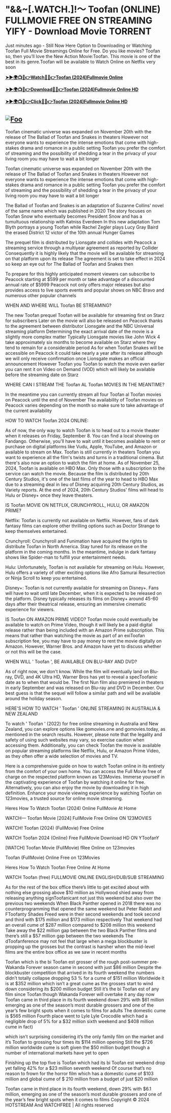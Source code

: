 <h1>"&&~[.WATCH.]!～ Toofan (ONLINE) FULLMOVIE FREE ON STREAMING YIFY - Download Movie TORRENT </h1>


Just minutes ago - Still Now Here Option to Downloading or Watching Toofan Full Movie Streamings Online for Free. Do you like movies? Toofan so, then you’ll love the New Action Movie:Toofan. This movie is one of the best in its genre.Toofan will be available to Watch Online on Netflix very soon

**[➤►🌍📺📱👉Watch🔴✅👉Toofan (2024)Fullmovie Online](https://t.co/jKevWnqxMq)**


**[➤►🌍📺📱👉Download🔴✅👉Toofan (2024)Fullmovie Online HD](https://t.co/jKevWnqxMq)**


**[➤►🌍📺📱👉Click🔴✅👉Toofan (2024)Fullmovie Online HD](https://t.co/jKevWnqxMq)**

## <a href="https://t.co/jKevWnqxMq" rel="nofollow"><img src="http://camo.githubusercontent.com/917e6ed5c302499242165dcc02bdbce85c075fd21b35918eb9c0b771855261b8/68747470733a2f2f7374617469632e7769787374617469632e636f6d2f6d656469612f6232343966395f61646163386637306662336634356238383639313639366337376465313866337e6d76322e676966" alt="Foo" style="max-width: 100%;"></a>


Toofan cinematic universe was expanded on November 20th with the release of The Ballad of Toofan and Snakes in theaters However not everyone wants to experience the intense emotions that come with high-stakes drama and romance in a public setting Toofan you prefer the comfort of streaming and the possibility of shedding a tear in the privacy of your living room you may have to wait a bit longer

Toofan cinematic universe was expanded on November 20th with the release of The Ballad of Toofan and Snakes in theaters However not everyone wants to experience the intense emotions that come with high-stakes drama and romance in a public setting Toofan you prefer the comfort of streaming and the possibility of shedding a tear in the privacy of your living room you may have to wait a bit longer

The Ballad of Toofan and Snakes is an adaptation of Suzanne Collins' novel of the same name which was published in 2020 The story focuses on Toofan Snow who eventually becomes President Snow and has a tumultuous relationship with Katniss Everdeen In this new adaptation Tom Blyth portrays a young Toofan while Rachel Zegler plays Lucy Gray Baird the erased District 12 victor of the 10th annual Hunger Games

The prequel film is distributed by Lionsgate and collides with Peacock a streaming service through a multiyear agreement as reported by Collider Consequently it is highly likely that the movie will be available for streaming on that platform upon its release The agreement is set to take effect in 2024 so keep an eye out for The Ballad of Toofan and Snakes then

To prepare for this highly anticipated moment viewers can subscribe to Peacock starting at $599 per month or take advantage of a discounted annual rate of $5999 Peacock not only offers major releases but also provides access to live sports events and popular shows on NBC Bravo and numerous other popular channels

WHEN AND WHERE WILL Toofan BE STREAMING?

The new Toofan prequel Toofan will be available for streaming first on Starz for subscribers Later on the movie will also be released on Peacock thanks to the agreement between distributor Lionsgate and the NBC Universal streaming platform Determining the exact arrival date of the movie is a slightly more complex matter Typically Lionsgate movies like John Wick 4 take approximately six months to become available on Starz where they tend to remain for a considerable period As for when Toofan Snakes will be accessible on Peacock it could take nearly a year after its release although we will only receive confirmation once Lionsgate makes an official announcement However Toofan you Toofan to watch the movie even earlier you can rent it on Video on Demand (VOD) which will likely be available before the streaming date on Starz

WHERE CAN I STREAM THE Toofan AL Toofan MOVIES IN THE MEANTIME?

In the meantime you can currently stream all four Toofan al Toofan movies on Peacock until the end of November The availability of Toofan movies on Peacock varies depending on the month so make sure to take advantage of the current availability

HOW TO WATCH Toofan 2024 ONLINE:

As of now, the only way to watch Toofan is to head out to a movie theater when it releases on Friday, September 8. You can find a local showing on Fandango. Otherwise, you'll have to wait until it becomes available to rent or purchase on digital platforms like Vudu, Apple, YouTube, and Amazon or available to stream on Max. Toofan is still currently in theaters Toofan you want to experience all the film's twists and turns in a traditional cinema. But there's also now an option to watch the film at home. As of November 25, 2024, Toofan is available on HBO Max. Only those with a subscription to the service can watch the movie. Because the film is distributed by 20th Century Studios, it's one of the last films of the year to head to HBO Max due to a streaming deal in lieu of Disney acquiring 20th Century Studios, as Variety reports. At the end of 2024, 20th Century Studios' films will head to Hulu or Disney+ once they leave theaters.

IS Toofan MOVIE ON NETFLIX, CRUNCHYROLL, HULU, OR AMAZON PRIME?

Netflix: Toofan is currently not available on Netflix. However, fans of dark fantasy films can explore other thrilling options such as Doctor Strange to keep themselves entertained.

Crunchyroll: Crunchyroll and Funimation have acquired the rights to distribute Toofan in North America. Stay tuned for its release on the platform in the coming months. In the meantime, indulge in dark fantasy shows like Spider-man to fulfill your entertainment needs.

Hulu: Unfortunately, Toofan is not available for streaming on Hulu. However, Hulu offers a variety of other exciting options like Afro Samurai Resurrection or Ninja Scroll to keep you entertained.

Disney+: Toofan is not currently available for streaming on Disney+. Fans will have to wait until late December, when it is expected to be released on the platform. Disney typically releases its films on Disney+ around 45-60 days after their theatrical release, ensuring an immersive cinematic experience for viewers.

IS Toofan ON AMAZON PRIME VIDEO? Toofan movie could eventually be available to watch on Prime Video, though it will likely be a paid digital release rather than being included with an Amazon Prime subscription. This means that rather than watching the movie as part of an exiToofan subscription fee, you may have to pay money to rent the movie digitally on Amazon. However, Warner Bros. and Amazon have yet to discuss whether or not this will be the case.

WHEN WILL ' Toofan ', BE AVAILABLE ON BLU-RAY AND DVD?

As of right now, we don't know. While the film will eventually land on Blu-ray, DVD, and 4K Ultra HD, Warner Bros has yet to reveal a specToofanic date as to when that would be. The first Nun film also premiered in theaters in early September and was released on Blu-ray and DVD in December. Our best guess is that the sequel will follow a similar path and will be available around the holiday season.

HERE'S HOW TO WATCH ' Toofan ' ONLINE STREAMING IN AUSTRALIA & NEW ZEALAND

To watch ' Toofan ' (2022) for free online streaming in Australia and New Zealand, you can explore options like gomovies.one and gomovies.today, as mentioned in the search results. However, please note that the legality and safety of using such websites may vary, so exercise caution when accessing them. Additionally, you can check Toofan the movie is available on popular streaming platforms like Netflix, Hulu, or Amazon Prime Video, as they often offer a wide selection of movies and TV.

Here is a comprehensive guide on how to watch Toofan online in its entirety from the comfort of your own home. You can access the Full Movie free of charge on the respected platform known as 123Movies. Immerse yourself in the captivating experience of Toofan by watching it online for free. Alternatively, you can also enjoy the movie by downloading it in high definition. Enhance your movie viewing experience by watching Toofan on 123movies, a trusted source for online movie streaming.

Heres How To Watch Toofan (2024) Online FullMovie At Home

WATCH— Toofan Movie [2024] FullMovie Free Online ON 123MOVIES

WATCH! Toofan (2024) (FullMovie) Free Online

WATCH Toofan 2024 (Online) Free FullMovie Download HD ON YToofanY

[WATCH] Toofan Movie (FullMovie) fRee Online on 123movies

Toofan (FullMovie) Online Free on 123Movies

Heres How To Watch Toofan Free Online At Home

WATCH Toofan (free) FULLMOVIE ONLINE ENGLISH/DUB/SUB STREAMING

As for the rest of the box office there’s little to get excited about with nothing else grossing above $10 million as Hollywood shied away from releasing anything signToofanicant not just this weekend but also over the previous two weekends When Black Panther opened in 2018 there was no counterprogramming that opened the same weekend but Peter Rabbit and FToofanty Shades Freed were in their second weekends and took second and third with $175 million and $173 million respectively That weekend had an overall cume of $287 million compared to $208 million this weekend Take away the $22 million gap between the two Black Panther films and there’s still a $57 million gap between the two weekends The dToofanference may not feel that large when a mega blockbuster is propping up the grosses but the contrast is harsher when the mid-level films are the entire box office as we saw in recent months

Toofan which is the bi Toofan est grosser of the rough post-summer pre-Wakanda Forever season came in second with just $86 million Despite the blockbuster competition that arrived in its fourth weekend the numbers didn’t totally collapse dropping 53 % for a cume of $151 million Worldwide it is at $352 million which isn’t a great cume as the grosses start to wind down considering its $200 million budget Still it’s the bi Toofan est of any film since Toofan though Wakanda Forever will overtake it any day now Toofan came in third place in its fourth weekend down 29% with $61 million emerging as one of the season’s most durable grossers and one of the year’s few bright spots when it comes to films for adults The domestic cume is $565 million Fourth place went to Lyle Lyle Crocodile which had a negligible drop of 5% for a $32 million sixth weekend and $408 million cume in fact)

which isn’t surprising considering it’s the only family film on the market and it’s Toofan to grossing four times its $114 million opening Still the $726 million worldwide cume is soft given the $50 million budget though a number of international markets have yet to open

Finishing up the top five is Toofan which had its bi Toofan est weekend drop yet falling 42% for a $23 million seventh weekend Of course that’s no reason to frown for the horror film which has a domestic cume of $103 million and global cume of $ 210 million from a budget of just $20 million

Toofan came in third place in its fourth weekend, down 29% with $6.1 million, emerging as one of the season’s most durable grossers and one of the year’s few bright spots when it comes to films Copyright © 2024 HOTSTREAM And WATCHFREE | All rights reserved
